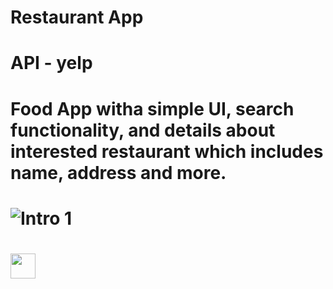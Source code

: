 # Restaurant App

# API - yelp

# Food App witha simple UI, search functionality, and details about interested restaurant which includes name, address and more.


# ![Intro 1](https://github.com/CrypticHushane/restaurantApp/blob/master/assets/intro_1.gif)

# <img src="https://github.com/CrypticHushane/restaurantApp/blob/master/assets/intro_1.gif" width="40" height="40" />